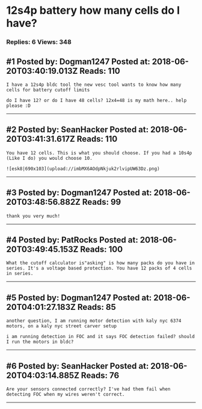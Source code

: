 # 12s4p battery how many cells do I have?

### Replies: 6 Views: 348

## \#1 Posted by: Dogman1247 Posted at: 2018-06-20T03:40:19.013Z Reads: 110

```
I have a 12s4p bldc tool the new vesc tool wants to know how many cells for battery cutoff limits

do I have 12? or do I have 48 cells? 12x4=48 is my math here.. help please :D
```

---
## \#2 Posted by: SeanHacker Posted at: 2018-06-20T03:41:31.617Z Reads: 110

```
You have 12 cells. This is what you should choose. If you had a 10s4p (Like I do) you would choose 10.

![esk8|690x103](upload://imbMX6AOdpNkjuk2rlvipUW63Dz.png)
```

---
## \#3 Posted by: Dogman1247 Posted at: 2018-06-20T03:48:56.882Z Reads: 99

```
thank you very much!
```

---
## \#4 Posted by: PatRocks Posted at: 2018-06-20T03:49:45.153Z Reads: 100

```
What the cutoff calculator is"asking" is how many packs do you have in series. It's a voltage based protection. You have 12 packs of 4 cells in series.
```

---
## \#5 Posted by: Dogman1247 Posted at: 2018-06-20T04:01:27.183Z Reads: 85

```
another question, I am running motor detection with kaly nyc 6374 motors, on a kaly nyc street carver setup

i am running detection in FOC and it says FOC detection failed? should I run the motors in bldc?
```

---
## \#6 Posted by: SeanHacker Posted at: 2018-06-20T04:03:14.885Z Reads: 76

```
Are your sensors connected correctly? I've had them fail when detecting FOC when my wires weren't correct.
```

---
